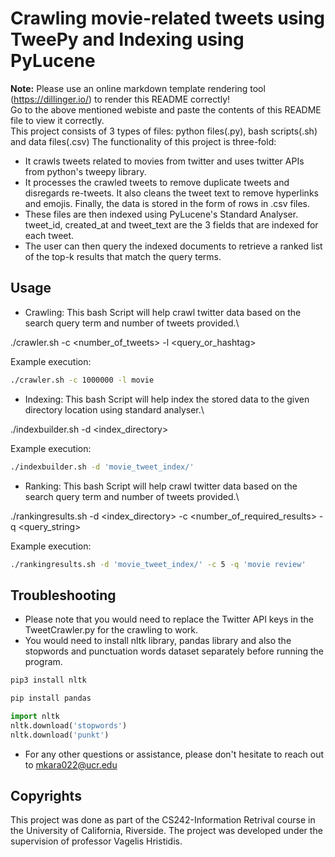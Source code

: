 # Crawling movie-related tweets using TweePy and Indexing using PyLucene

**Note:** Please use an online markdown template rendering tool (<https://dillinger.io/>) to render this README correctly!\
Go to the above mentioned webiste and paste the contents of this README file to view it correctly.
\
This project consists of 3 types of files: python files(.py), bash scripts(.sh) and data files(.csv)
The functionality of this project is three-fold:
- It crawls tweets related to movies from twitter and uses twitter APIs from python's tweepy library.
- It processes the crawled tweets to remove duplicate tweets and disregards re-tweets. It also cleans the tweet text to remove hyperlinks and emojis. Finally, the data is stored in the form of rows in .csv files.
- These files are then indexed using PyLucene's Standard Analyser. tweet_id, created_at and tweet_text are the 3 fields that are indexed for each tweet.
- The user can then query the indexed documents to retrieve a ranked list of the top-k results that match the query terms.

## Usage

- Crawling: This bash Script will help crawl twitter data based on the search query term and number of tweets provided.\

./crawler.sh -c <number_of_tweets> -l <query_or_hashtag>

Example execution:
```bash
./crawler.sh -c 1000000 -l movie
```


- Indexing: This bash Script will help index the stored data to the given directory location using standard analyser.\

./indexbuilder.sh -d <index_directory>

Example execution:
```bash
./indexbuilder.sh -d 'movie_tweet_index/'
```


- Ranking: This bash Script will help crawl twitter data based on the search query term and number of tweets provided.\

./rankingresults.sh -d <index_directory> -c <number_of_required_results> -q <query_string>

Example execution:
```bash
./rankingresults.sh -d 'movie_tweet_index/' -c 5 -q 'movie review'
```

## Troubleshooting
- Please note that you would need to replace the Twitter API keys in the TweetCrawler.py for the crawling to work.
- You would need to install nltk library, pandas library and also the stopwords and punctuation words dataset separately before running the program.
```bash
pip3 install nltk
```
```bash
pip install pandas
```
```python
import nltk
nltk.download('stopwords')
nltk.download('punkt')
```
- For any other questions or assistance, please don't hesitate to reach out to <mkara022@ucr.edu>

## Copyrights
This project was done as part of the CS242-Information Retrival course in the University of California, Riverside.
The project was developed under the supervision of professor Vagelis Hristidis.

